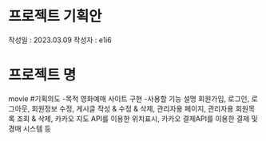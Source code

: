 # 프로젝트 기획안
작성일 : 2023.03.09
작성자 : e1i6
# 프로젝트 명
movie
#기획의도
-목적
영화예매 사이트 구현
-사용할 기능 설명
회원가입, 로그인, 로그아웃, 회원정보 수정, 게시글 작성 & 수정 & 삭제, 관리자용 페이지, 관리자용 회원목록 조회 & 삭제, 카카오 지도 API를 이용한 위치표시, 카카오 결제API를 이용한 결제 및 경매 시스템 등
